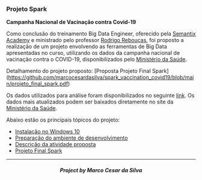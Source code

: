 ### **Projeto Spark**

**Campanha Nacional de Vacinação contra Covid-19**

Como conclusão do treinamento Big Data Engineer, oferecido pela [Semantix Academy](https://academy.semantix.com.br/) e ministrado pelo professor [Rodrigo Rebouças]( https://github.com/rodrigo-reboucas), foi proposto a realização de um projeto envolvendo as ferramentas de Big Data apresentadas no curso, utilizando os dados da campanha nacional de vacinação contra o COVID-19, disponibilizados pelo [Ministério da Saúde](https://covid.saude.gov.br/).

Detalhamento do projeto proposto: [Proposta Projeto Final Spark] (https://github.com/marcocesardasilva/spark_vaccination_covid19/blob/main/projeto_final_spark.pdf)

Os dados utilizados para análise foram disponibilizados no seguinte [link](https://github.com/marcocesardasilva/spark_vaccination_covid19/blob/main/data/HIST_PAINEL_COVIDBR_15jun2022.rar). Os dados mais atualizados podem ser baixados diretamente no site da [Ministério da Saúde](https://covid.saude.gov.br/).

Abaixo estão os principais tópicos do projeto:

 - [Instalação no Windows 10](https://github.com/marcocesardasilva/spark_vaccination_covid19)
 - [Preparação do ambiente de desenvolvimento](https://github.com/marcocesardasilva/spark_vaccination_covid19)
 - [Descrição da atividade proposta](https://github.com/marcocesardasilva/spark_vaccination_covid19)
 - [Projeto Final Spark](https://github.com/marcocesardasilva/spark_vaccination_covid19)

------------
<h5 align="center"> Project by Marco Cesar da Silva
</h5>
